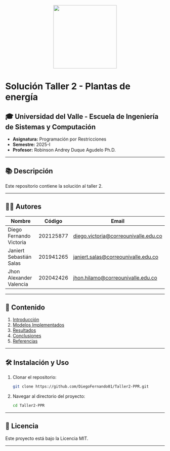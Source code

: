 <p align='center'>
  <img width='200' heigth='225' src='https://user-images.githubusercontent.com/62605744/171186764-43f7aae0-81a9-4b6e-b4ce-af963564eafb.png'>
</p>

# Solución Taller 2 - Plantas de energía

## 🎓 Universidad del Valle - Escuela de Ingeniería de Sistemas y Computación

- **Asignatura:** Programación por Restricciones
- **Semestre:** 2025-I
- **Profesor:** Robinson Andrey Duque Agudelo Ph.D.

---

## 📚 Descripción

Este repositorio contiene la solución al taller 2.

---

## 🧑‍💻 Autores

| Nombre                  | Código    | Email                                |
| ----------------------- | --------- | ------------------------------------ |
| Diego Fernando Victoria | 202125877 | diego.victoria@correounivalle.edu.co |
| Janiert Sebastián Salas | 201941265 | janiert.salas@correounivalle.edu.co  |
| Jhon Alexander Valencia | 202042426 | jhon.hilamo@correounivalle.edu.co    |

---

## 📁 Contenido

1. [Introducción](#)
2. [Modelos Implementados](#)
3. [Resultados](#)
4. [Conclusiones](#)
5. [Referencias](#)

---

## 🛠️ Instalación y Uso

1. Clonar el repositorio:
   ```bash
   git clone https://github.com/DiegoFernando01/Taller2-PPR.git
   ```
2. Navegar al directorio del proyecto:
   ```bash
   cd Taller2-PPR
   ```

---

## 📜 Licencia

Este proyecto está bajo la Licencia MIT.

---
